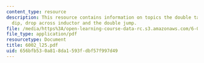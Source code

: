 ```yaml
---
content_type: resource
description: This resource contains information on topics the double take, the double
  dip, drop across inductor and the double jump.
file: /media/https%3A/open-learning-course-data-rc.s3.amazonaws.com/6-002-circuits-and-electronics-spring-2007/656bfb530a818da1593fdbf57f997d49_6002_l25.pdf
file_type: application/pdf
resourcetype: Document
title: 6002_l25.pdf
uid: 656bfb53-0a81-8da1-593f-dbf57f997d49
---
```

